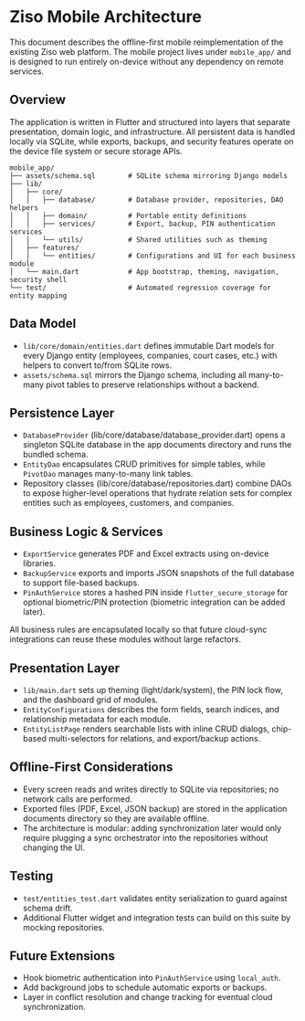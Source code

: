 # Ziso Mobile Architecture

This document describes the offline-first mobile reimplementation of the existing Ziso web platform. The mobile project lives under `mobile_app/` and is designed to run entirely on-device without any dependency on remote services.

## Overview

The application is written in Flutter and structured into layers that separate presentation, domain logic, and infrastructure. All persistent data is handled locally via SQLite, while exports, backups, and security features operate on the device file system or secure storage APIs.

```
mobile_app/
├── assets/schema.sql        # SQLite schema mirroring Django models
├── lib/
│   ├── core/
│   │   ├── database/        # Database provider, repositories, DAO helpers
│   │   ├── domain/          # Portable entity definitions
│   │   ├── services/        # Export, backup, PIN authentication services
│   │   └── utils/           # Shared utilities such as theming
│   ├── features/
│   │   └── entities/        # Configurations and UI for each business module
│   └── main.dart            # App bootstrap, theming, navigation, security shell
└── test/                    # Automated regression coverage for entity mapping
```

## Data Model

* `lib/core/domain/entities.dart` defines immutable Dart models for every Django entity (employees, companies, court cases, etc.) with helpers to convert to/from SQLite rows.
* `assets/schema.sql` mirrors the Django schema, including all many-to-many pivot tables to preserve relationships without a backend.

## Persistence Layer

* `DatabaseProvider` (lib/core/database/database_provider.dart) opens a singleton SQLite database in the app documents directory and runs the bundled schema.
* `EntityDao` encapsulates CRUD primitives for simple tables, while `PivotDao` manages many-to-many link tables.
* Repository classes (lib/core/database/repositories.dart) combine DAOs to expose higher-level operations that hydrate relation sets for complex entities such as employees, customers, and companies.

## Business Logic & Services

* `ExportService` generates PDF and Excel extracts using on-device libraries.
* `BackupService` exports and imports JSON snapshots of the full database to support file-based backups.
* `PinAuthService` stores a hashed PIN inside `flutter_secure_storage` for optional biometric/PIN protection (biometric integration can be added later).

All business rules are encapsulated locally so that future cloud-sync integrations can reuse these modules without large refactors.

## Presentation Layer

* `lib/main.dart` sets up theming (light/dark/system), the PIN lock flow, and the dashboard grid of modules.
* `EntityConfigurations` describes the form fields, search indices, and relationship metadata for each module.
* `EntityListPage` renders searchable lists with inline CRUD dialogs, chip-based multi-selectors for relations, and export/backup actions.

## Offline-First Considerations

* Every screen reads and writes directly to SQLite via repositories; no network calls are performed.
* Exported files (PDF, Excel, JSON backup) are stored in the application documents directory so they are available offline.
* The architecture is modular: adding synchronization later would only require plugging a sync orchestrator into the repositories without changing the UI.

## Testing

* `test/entities_test.dart` validates entity serialization to guard against schema drift.
* Additional Flutter widget and integration tests can build on this suite by mocking repositories.

## Future Extensions

* Hook biometric authentication into `PinAuthService` using `local_auth`.
* Add background jobs to schedule automatic exports or backups.
* Layer in conflict resolution and change tracking for eventual cloud synchronization.
